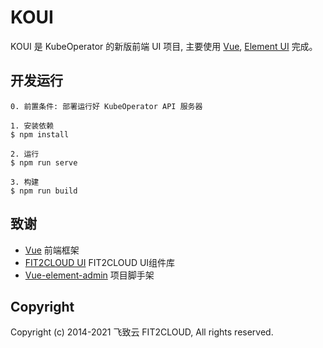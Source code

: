 # KOUI

KOUI 是 KubeOperator 的新版前端 UI 项目, 主要使用 [Vue](https://cn.vuejs.org/), [Element UI](https://github.com/fit2cloud-ui/fit2cloud-ui/) 完成。

## 开发运行

```
0. 前置条件: 部署运行好 KubeOperator API 服务器

1. 安装依赖
$ npm install

2. 运行
$ npm run serve

3. 构建
$ npm run build
```

## 致谢
- [Vue](https://cn.vuejs.org) 前端框架
- [FIT2CLOUD UI](https://github.com/fit2cloud-ui/fit2cloud-ui/) FIT2CLOUD UI组件库
- [Vue-element-admin](https://github.com/PanJiaChen/vue-element-admin) 项目脚手架


## Copyright
Copyright (c) 2014-2021 飞致云 FIT2CLOUD, All rights reserved.



